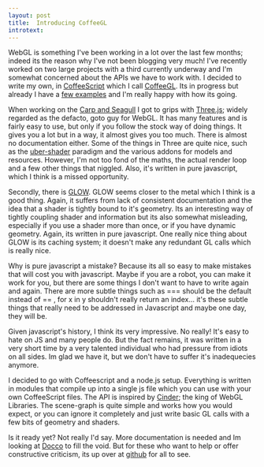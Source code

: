 ```yaml
---
layout: post
title:  Introducing CoffeeGL
introtext: 
---
```


WebGL is something I've been working in a lot over the last few months; indeed its the reason why I've not been blogging very much! I've recently worked on two large projects with a third currently underway and I'm somewhat concerned about the APIs we have to work with. I decided to write my own, in [CoffeeScript](http://coffeescript.org/) which I call [CoffeeGL](https://github.com/OniDaito/CoffeeGL). Its in progress but already I have a [few examples]() and I'm really happy with how its going.

When working on the [Carp and Seagull](http://www.section9.co.uk/posts/2012-11-19-The-Carp-and-the-Seagull.html) I got to grips with [Three.js](http://www.threejs.com); widely regarded as the defacto, goto guy for WebGL. It has many features and is fairly easy to use, but only if you follow the stock way of doing things. It gives you a lot but in a way, it almost gives you too much. There is almost no documentation either. Some of the things in Three are quite nice, such as the [uber-shader](http://gametheorylabs.com/groups/judgementengine/wiki/4c55c/) paradigm and the various addons for models and resources. However, I'm not too fond of the maths, the actual render loop and a few other things that niggled. Also, it's written in pure javascript, which I think is a missed opportunity.

Secondly, there is [GLOW](http://i-am-glow.com/). GLOW seems closer to the metal which I think is a good thing. Again, it suffers from lack of consistent documentation and the idea that a shader is tightly bound to it's geometry. Its an interesting way of tightly coupling shader and information but its also somewhat misleading, especially if you use a shader more than once, or if you have dynamic geometry. Again, its written in pure javascript. One really nice thing about GLOW is its caching system; it doesn't make any redundant GL calls which is really nice.

Why is pure javascript a mistake? Because its all so easy to make mistakes that will cost you with javascript. Maybe if you are a robot, you can make it work for you, but there are some things I don't want to have to write again and again. There are more subtle things such as === should be the default instead of == , for x in y shouldn't really return an index... it's these subtle things that really need to be addressed in Javascript and maybe one day, they will be. 

Given javascript's history, I think its very impressive. No really! It's easy to hate on JS and many people do. But the fact remains, it was written in a very short time by a very talented individual who had pressure from idiots on all sides. Im glad we have it, but we don't have to suffer it's inadequecies anymore. 

I decided to go with Coffeescript and a node.js setup. Everything is written in modules that compile up into a single js file which you can use with your own CoffeeScript files. The API is inspired by [Cinder](https://www.libcinder.org); the king of WebGL Libraries. The scene-graph is quite simple and works how you would expect, or you can ignore it completely and just write basic GL calls with a few bits of geometry and shaders.

Is it ready yet? Not really I'd say. More documentation is needed and Im looking at [Docco](http://jashkenas.github.io/docco/) to fill the void. But for these who want to help or offer constructive criticism, its up over at [github](https://github.com/OniDaito/CoffeeGL) for all to see.